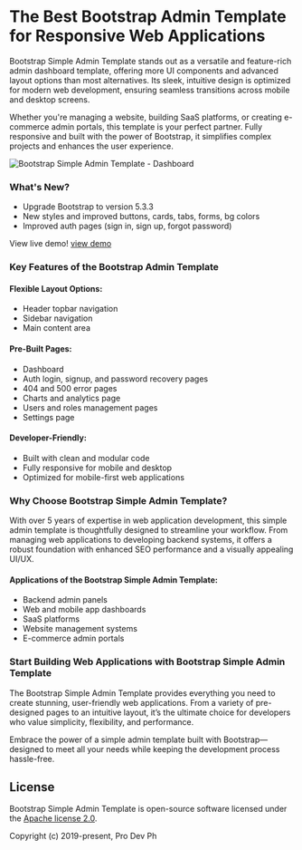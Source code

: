 # The Best Bootstrap Admin Template for Responsive Web Applications
Bootstrap Simple Admin Template stands out as a versatile and feature-rich admin dashboard template, offering more UI components and advanced layout options than most alternatives. Its sleek, intuitive design is optimized for modern web development, ensuring seamless transitions across mobile and desktop screens.

Whether you're managing a website, building SaaS platforms, or creating e-commerce admin portals, this template is your perfect partner. Fully responsive and built with the power of Bootstrap, it simplifies complex projects and enhances the user experience.

![Bootstrap Simple Admin Template - Dashboard](https://raw.githubusercontent.com/pro-dev-ph/bootstrap-simple-admin-template/refs/heads/main/dashboard.png)

### What's New?
- Upgrade Bootstrap to version 5.3.3
- New styles and improved buttons, cards, tabs, forms, bg colors
- Improved auth pages (sign in, sign up, forgot password)

View live demo!
[view demo](https://pro-dev-ph.github.io/bootstrap-simple-admin-template/)

### Key Features of the Bootstrap Admin Template
#### Flexible Layout Options:
 - Header topbar navigation
 - Sidebar navigation
 - Main content area

#### Pre-Built Pages:
 - Dashboard
 - Auth login, signup, and password recovery pages
 - 404 and 500 error pages
 - Charts and analytics page
 - Users and roles management pages
 - Settings page

#### Developer-Friendly:
 - Built with clean and modular code
 - Fully responsive for mobile and desktop
 - Optimized for mobile-first web applications

### Why Choose Bootstrap Simple Admin Template?
With over 5 years of expertise in web application development, this simple admin template is thoughtfully designed to streamline your workflow. From managing web applications to developing backend systems, it offers a robust foundation with enhanced SEO performance and a visually appealing UI/UX.

#### Applications of the Bootstrap Simple Admin Template:
 - Backend admin panels
 - Web and mobile app dashboards
 - SaaS platforms
 - Website management systems
 - E-commerce admin portals

### Start Building Web Applications with Bootstrap Simple Admin Template

The Bootstrap Simple Admin Template provides everything you need to create stunning, user-friendly web applications. From a variety of pre-designed pages to an intuitive layout, it’s the ultimate choice for developers who value simplicity, flexibility, and performance.

Embrace the power of a simple admin template built with Bootstrap—designed to meet all your needs while keeping the development process hassle-free.

## License

Bootstrap Simple Admin Template is open-source software licensed under the [Apache license 2.0](http://www.apache.org/licenses/LICENSE-2.0).

Copyright (c) 2019-present, Pro Dev Ph

